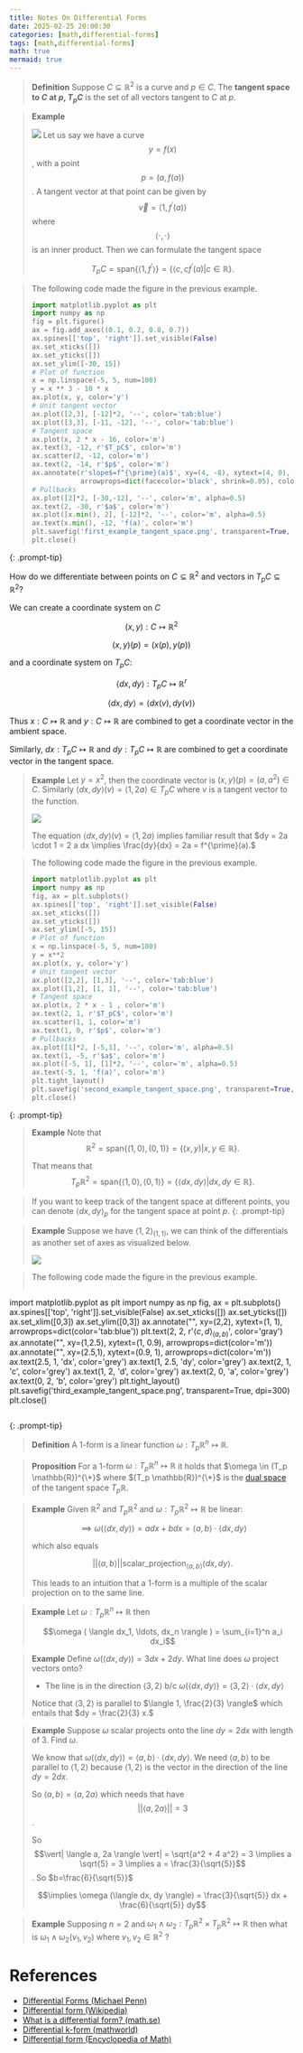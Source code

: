 ```yaml
---
title: Notes On Differential Forms
date: 2025-02-25 20:00:30
categories: [math,differential-forms]
tags: [math,differential-forms]
math: true
mermaid: true
---
```



> **Definition** Suppose $C \subseteq \mathbb{R}^2$ is a curve and $p \in C$. The **tangent space to $C$ at $p$, $T_pC$** is the set of all vectors tangent to $C$ at $p$.

> **Example**
>
> ![](/assets/images/first_example_tangent_space.png)
> Let us say we have a curve $$y = f(x)$$, with a point $$p = (a, f(a))$$. A tangent vector at that point can be given by $$\vec v = \langle 1, f^{\prime}(a) \rangle$$ where $$\langle \cdot, \cdot \rangle$$ is an inner product. Then we can formulate the tangent space 
>
> $$T_pC = \text{span} \{ \langle 1, f^{\prime} \rangle \} = \{ \langle c, c f^{\prime}(a) | c \in \mathbb{R} \}.$$

> The following code made the figure in the previous example.
> ```python
> import matplotlib.pyplot as plt
> import numpy as np
> fig = plt.figure()
> ax = fig.add_axes((0.1, 0.2, 0.8, 0.7))
> ax.spines[['top', 'right']].set_visible(False)
> ax.set_xticks([])
> ax.set_yticks([])
> ax.set_ylim([-30, 15])
> # Plot of function
> x = np.linspace(-5, 5, num=100)
> y = x ** 3 - 10 * x
> ax.plot(x, y, color='y')
> # Unit tangent vector
> ax.plot([2,3], [-12]*2, '--', color='tab:blue')
> ax.plot([3,3], [-11, -12], '--', color='tab:blue')
> # Tangent space
> ax.plot(x, 2 * x - 16, color='m')
> ax.text(3, -12, r'$T_pC$', color='m')
> ax.scatter(2, -12, color='m')
> ax.text(2, -14, r'$p$', color='m')
> ax.annotate(r'slope$=f^{\prime}(a)$', xy=(4, -8), xytext=(4, 0),
>             arrowprops=dict(facecolor='black', shrink=0.05), color='grey')
> # Pullbacks
> ax.plot([2]*2, [-30,-12], '--', color='m', alpha=0.5)
> ax.text(2, -30, r'$a$', color='m')
> ax.plot([x.min(), 2], [-12]*2, '--', color='m', alpha=0.5)
> ax.text(x.min(), -12, 'f(a)', color='m')
> plt.savefig('first_example_tangent_space.png', transparent=True, dpi=300)
> plt.close()
> ```
{: .prompt-tip}


How do we differentiate between points on $C \subseteq \mathbb{R}^2$ and vectors in $T_p C \subseteq \mathbb{R}^2$?

We can create a coordinate system on $C$

$$(x,y): C \mapsto \mathbb{R}^2$$

$$(x,y)(p) = (x(p), y(p))$$

and a coordinate system on $T_p C$:

$$\langle dx, dy \rangle : T_p C \mapsto \mathbb{R}^r$$

$$\langle dx, dy \rangle = \langle dx(v), dy(v) \rangle$$

Thus $x: C \mapsto \mathbb{R}$ and $y: C \mapsto \mathbb{R}$ are combined to get a coordinate vector in the ambient space.

Similarly, $dx: T_pC \mapsto \mathbb{R}$ and $dy: T_pC \mapsto \mathbb{R}$ are combined to get a coordinate vector in the tangent space.

> **Example** Let $y = x^2$, then the coordinate vector is $(x,y)(p) = (a, a^2) \in C$. Similarly $\langle dx, dy \rangle (v) = \langle 1, 2a \rangle \in T_pC$ where $v$ is a tangent vector to the function.
>
> ![](/assets/images/second_example_tangent_space.png)
>
> The equation $\langle dx, dy \rangle (v) = \langle 1, 2a \rangle$ implies familiar result that $dy = 2a \cdot 1 = 2 a dx \implies \frac{dy}{dx} = 2a = f^{\prime}(a).$

> The following code made the figure in the previous example.
> ```python
> import matplotlib.pyplot as plt
> import numpy as np
> fig, ax = plt.subplots()
> ax.spines[['top', 'right']].set_visible(False)
> ax.set_xticks([])
> ax.set_yticks([])
> ax.set_ylim([-5, 15])
> # Plot of function
> x = np.linspace(-5, 5, num=100)
> y = x**2
> ax.plot(x, y, color='y')
> # Unit tangent vector
> ax.plot([2,2], [1,3], '--', color='tab:blue')
> ax.plot([1,2], [1, 1], '--', color='tab:blue')
> # Tangent space
> ax.plot(x, 2 * x - 1 , color='m')
> ax.text(2, 1, r'$T_pC$', color='m')
> ax.scatter(1, 1, color='m')
> ax.text(1, 0, r'$p$', color='m')
> # Pullbacks
> ax.plot([1]*2, [-5,1], '--', color='m', alpha=0.5)
> ax.text(1, -5, r'$a$', color='m')
> ax.plot([-5, 1], [1]*2, '--', color='m', alpha=0.5)
> ax.text(-5, 1, 'f(a)', color='m')
> plt.tight_layout()
> plt.savefig('second_example_tangent_space.png', transparent=True, dpi=300)
> plt.close()
> ```
{: .prompt-tip}

> **Example**
> Note that $$\mathbb{R}^2 = \text{span} \{ (1,0), (0,1) \} = \{ (x,y) | x,y \in \mathbb{R} \}.$$
>
> That means that 
> $$T_p \mathbb{R}^2 = \text{span} \{ \langle 1, 0 \rangle, \langle 0, 1 \rangle \} = \{ \langle dx, dy \rangle | dx, dy \in \mathbb{R} \}.$$

> If you want to keep track of the tangent space at different points, you can denote $\langle dx, dy \rangle_p$ for the tangent space at point $p$.
{: .prompt-tip}

> **Example** Suppose we have $\langle 1, 2 \rangle_{(1,1)}$, we can think of the differentials as another set of axes as visualized below.
>
> ![](/assets/images/third_example_tangent_space.png)


> The following code made the figure in the previous example.
> ```python
import matplotlib.pyplot as plt
import numpy as np
fig, ax = plt.subplots()
ax.spines[['top', 'right']].set_visible(False)
ax.set_xticks([])
ax.set_yticks([])
ax.set_xlim([0,3])
ax.set_ylim([0,3])
ax.annotate("", xy=(2,2), xytext=(1, 1),
            arrowprops=dict(color='tab:blue'))
plt.text(2, 2, r'$\langle c,d \rangle_{(a,b)}$', color='gray')
ax.annotate("", xy=(1,2.5), xytext=(1, 0.9),
            arrowprops=dict(color='m'))
ax.annotate("", xy=(2.5,1), xytext=(0.9, 1),
            arrowprops=dict(color='m'))
ax.text(2.5, 1, 'dx', color='grey')
ax.text(1, 2.5, 'dy', color='grey')
ax.text(2, 1, 'c', color='grey')
ax.text(1, 2, 'd', color='grey')
ax.text(2, 0, 'a', color='grey')
ax.text(0, 2, 'b', color='grey')
plt.tight_layout()
plt.savefig('third_example_tangent_space.png', transparent=True, dpi=300)
plt.close()
> ```
{: .prompt-tip}

> **Definition** A 1-form is a linear function $\omega : T_p \mathbb{R}^n \mapsto \mathbb{R}$.

> **Proposition**
> For a 1-form $\omega : T_p \mathbb{R}^n \mapsto \mathbb{R}$ it holds that $\omega \in (T_p \mathbb{R})^{\*}$ where $(T_p \mathbb{R})^{\*}$ is the [dual space](https://en.wikipedia.org/wiki/Dual_space) of the tangent space $T_p \mathbb{R}$.

> **Example** Given $\mathbb{R}^2$ and $T_p \mathbb{R}^2$ and  $\omega : T_p \mathbb{R}^2 \mapsto \mathbb{R}$ be linear:
>
> $$\implies \omega (\langle dx, dy \rangle) = adx + bdx = \langle a, b \rangle \cdot \langle dx, dy \rangle$$
> 
> which also equals
>
> $$\vert| \langle a, b \rangle \vert| \operatorname{scalar\_projection}_{\langle a,b \rangle} \langle dx, dy \rangle .$$
>
> This leads to an intuition that a 1-form is a multiple of the scalar projection on to the same line.

> **Example** Let $\omega : T_p \mathbb{R}^n \mapsto \mathbb{R}$ then
>
> $$\omega ( \langle dx_1, \ldots, dx_n \rangle ) = \sum_{i=1}^n a_i dx_i$$

> **Example** Define $\omega (\langle dx, dy \rangle) = 3dx + 2dy.$ What line does $\omega$ project vectors onto?
>
> - The line is in the direction $\langle 3, 2 \rangle$ b/c $\omega ( \langle dx, dy \rangle ) = \langle 3,2 \rangle \cdot \langle dx, dy \rangle$
>
> Notice that $\langle 3,2 \rangle$ is parallel to $\langle 1, \frac{2}{3} \rangle$ which entails that $dy = \frac{2}{3} x.$

> **Example** Suppose $\omega$ scalar projects onto the line $dy = 2dx$ with length of 3. Find $\omega .$
>
> We know that $\omega (\langle dx, dy \rangle) = \langle a,b \rangle \cdot \langle dx, dy \rangle .$ We need  $\langle a, b \rangle$ to be parallel to $\langle 1, 2 \rangle$ because $\langle 1, 2 \rangle$ is the vector in the direction of the line $dy = 2dx$.
>
> So $\langle a, b \rangle = \langle a, 2a \rangle$ which needs that have 
$$\vert| \langle a, 2a \rangle \vert| = 3 $$ .
>
> So 
$$\vert| \langle a, 2a \rangle \vert| = \sqrt{a^2 + 4 a^2} = 3 \implies a \sqrt{5} = 3 \implies a = \frac{3}{\sqrt{5}}$$ . So $b=\frac{6}{\sqrt{5}}$
>
> $$\implies \omega (\langle dx, dy \rangle) = \frac{3}{\sqrt{5}} dx + \frac{6}{\sqrt{5}} dy$$

> **Example** Supposing $n=2$ and $\omega_1 \wedge \omega_2 : T_p \mathbb{R}^2 \times T_p \mathbb{R}^2 \mapsto \mathbb{R}$ then what is $\omega_1 \wedge \omega_2 (v_1, v_2)$ where $v_1, v_2 \in \mathbb{R}^2$ ?

# References
- [Differential Forms (Michael Penn)](https://www.youtube.com/playlist?list=PL22w63XsKjqzQZtDZO_9s2HEMRJnaOTX7)
- [Differential form (Wikipedia)](https://en.wikipedia.org/wiki/Differential_form)
- [What is a differential form? (math.se)](https://math.stackexchange.com/questions/2858098/what-is-a-differential-form)
- [Differential k-form (mathworld)](https://mathworld.wolfram.com/Differentialk-Form.html)
- [Differential form (Encyclopedia of Math)](https://encyclopediaofmath.org/wiki/Differential_form)
